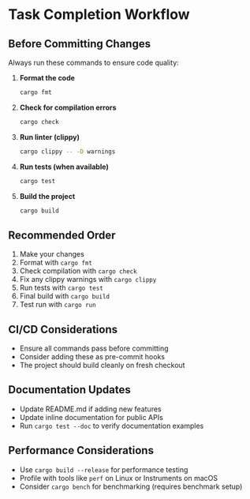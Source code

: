# Task Completion Workflow

## Before Committing Changes
Always run these commands to ensure code quality:

1. **Format the code**
   ```bash
   cargo fmt
   ```

2. **Check for compilation errors**
   ```bash
   cargo check
   ```

3. **Run linter (clippy)**
   ```bash
   cargo clippy -- -D warnings
   ```

4. **Run tests (when available)**
   ```bash
   cargo test
   ```

5. **Build the project**
   ```bash
   cargo build
   ```

## Recommended Order
1. Make your changes
2. Format with `cargo fmt`
3. Check compilation with `cargo check`
4. Fix any clippy warnings with `cargo clippy`
5. Run tests with `cargo test`
6. Final build with `cargo build`
7. Test run with `cargo run`

## CI/CD Considerations
- Ensure all commands pass before committing
- Consider adding these as pre-commit hooks
- The project should build cleanly on fresh checkout

## Documentation Updates
- Update README.md if adding new features
- Update inline documentation for public APIs
- Run `cargo test --doc` to verify documentation examples

## Performance Considerations
- Use `cargo build --release` for performance testing
- Profile with tools like `perf` on Linux or Instruments on macOS
- Consider `cargo bench` for benchmarking (requires benchmark setup)
